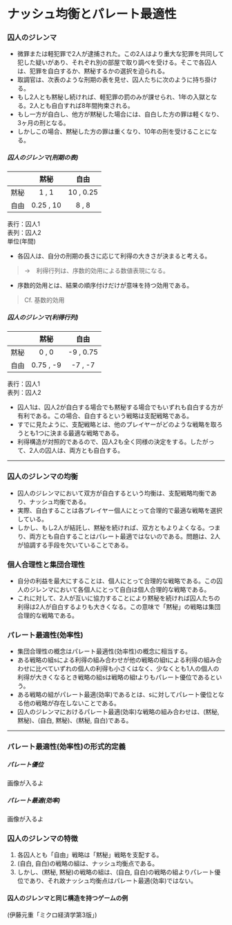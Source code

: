 # ナッシュ均衡とパレート最適性

### 囚人のジレンマ

- 微罪または軽犯罪で2人が逮捕された。この2人はより重大な犯罪を共同して犯した疑いがあり、それぞれ別の部屋で取り調べを受ける。そこで各囚人は、犯罪を自白するか、黙秘するかの選択を迫られる。
- 取調官は、次表のような刑期の表を見せ、囚人たちに次のように持ち掛ける。
- もし2人とも黙秘し続ければ、軽犯罪の罰のみが課せられ、1年の入獄となる。2人とも自白すれば8年間拘束される。
- もし一方が自白し、他方が黙秘した場合には、自白した方の罪は軽くなり、3ヶ月の刑となる。
- しかしこの場合、黙秘した方の罪は重くなり、10年の刑を受けることになる。  

##### 囚人のジレンマ(刑期の表)
|   | 黙秘 | 自由 |
| :---: | :---: | :---: |
| 黙秘 | 1 , 1 | 10 , 0.25 |
| 自由 | 0.25 , 10 | 8 , 8 |

表行：囚人1  
表列：囚人2  
単位(年間)

- 各囚人は、自分の刑期の長さに応じて利得の大きさが決まると考える。
> →　利得行列は、序数的効用による数値表現になる。
- 序数的効用とは、結果の順序付けだけが意味を持つ効用である。
> Cf. 基数的効用  
  
  

##### 囚人のジレンマ(利得行列)

|   | 黙秘 | 自由 |
| :---: | :---: | :---: |
| 黙秘 | 0 , 0 | -9 , 0.75 |
| 自由 | 0.75 , -9 | -7 , -7 |
表行：囚人1  
表列：囚人2  

- 囚人1は、囚人2が自白する場合でも黙秘する場合でもいずれも自白する方が有利である。この場合、自白するという戦略は支配戦略である。
- すでに見たように、支配戦略とは、他のプレイヤーがどのような戦略を取ろうとも1つに決まる最適な戦略である。
- 利得構造が対照的であるので、囚人2も全く同様の決定をする。したがって、2人の囚人は、両方とも自白する。

____

### 囚人のジレンマの均衡
- 囚人のジレンマにおいて双方が自白するという均衡は、支配戦略均衡であり、ナッシュ均衡である。
- 実際、自白することは各プレイヤー個人にとって合理的で最適な戦略を選択している。
- しかし、もし2人が結託し、黙秘を続ければ、双方ともよりよくなる。つまり、両方とも自白することはパレート最適ではないのである。問題は、2人が協調する手段を欠いていることである。

### 個人合理性と集団合理性
- 自分の利益を最大にすることは、個人にとって合理的な戦略である。この囚人のジレンマにおいて各個人にとって自白は個人合理的な戦略である。
- これに対して、2人が互いに協力することにより黙秘を続ければ囚人たちの利得は2人が自白するよりも大きくなる。この意味で「黙秘」の戦略は集団合理的な戦略である。

### パレート最適性(効率性)
- 集団合理性の概念はパレート最適性(効率性)の概念に相当する。
- ある戦略の組sによる利得の組み合わせが他の戦略の組tによる利得の組み合わせに比べていずれの個人の利得も小さくはなく、少なくとも1人の個人の利得が大きくなるとき戦略の組sは戦略の組tよりもパレート優位であるという。
- ある戦略の組がパレート最適(効率)であるとは、sに対してパレート優位となる他の戦略が存在しないことである。
- 囚人のジレンマにおけるパレート最適(効率)な戦略の組み合わせは、(黙秘, 黙秘)、(自白, 黙秘)、(黙秘, 自白)である。

____

### パレート最適性(効率性)の形式的定義



##### パレート優位

画像が入るよ

##### パレート最適(効率)

画像が入るよ

### 囚人のジレンマの特徴
1. 各囚人とも「自由」戦略は「黙秘」戦略を支配する。
1. (自白, 自白)の戦略の組は、ナッシュ均衡点である。
1. しかし、(黙秘, 黙秘)の戦略の組は、(自白, 自白)の戦略の組よりパレート優位であり、それ故ナッシュ均衡点はパレート最適(効率)ではない。

#### 囚人のジレンマと同じ構造を持つゲームの例  
(伊藤元重「ミクロ経済学第3版」)


